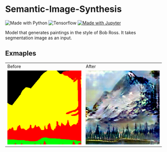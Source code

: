 # Semantic-Image-Synthesis

![Made with Python](https://img.shields.io/badge/Python-FFD43B?style=flat&logo=python&logoColor=blue)
![Tensorflow](https://img.shields.io/badge/TensorFlow-FF6F00?style=flat&logo=tensorflow&logoColor=white)
[![Made with Jupyter](https://img.shields.io/badge/Made%20with-Jupyter-orange?style=flat&logo=Jupyter)](https://jupyter.org/try)


Model that generates paintings in the style of Bob Ross. It takes segmentation image as an input. 


## Exmaples

<table>
  <tr>
     <td>Before</td>
     <td>After</td>
  </tr>
  <tr>
    <td><img src="images/input_mask_0.png" width=256></td>
<!--     <td><img src="images/ground_truth_0.png" width=256></td> -->
    <td><img src="images/prediction_0.png" width=256></td>
  </tr>
 </table>
